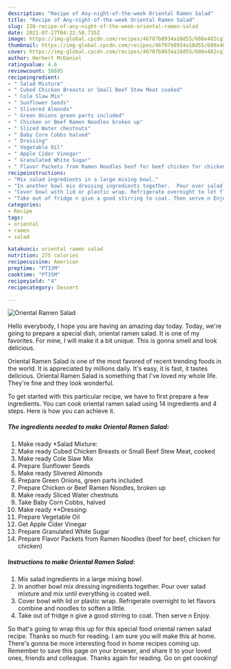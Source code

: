 ```yaml
---
description: "Recipe of Any-night-of-the-week Oriental Ramen Salad"
title: "Recipe of Any-night-of-the-week Oriental Ramen Salad"
slug: 228-recipe-of-any-night-of-the-week-oriental-ramen-salad
date: 2021-07-27T04:22:58.735Z
image: https://img-global.cpcdn.com/recipes/46707b8934a18d55/680x482cq70/oriental-ramen-salad-recipe-main-photo.jpg
thumbnail: https://img-global.cpcdn.com/recipes/46707b8934a18d55/680x482cq70/oriental-ramen-salad-recipe-main-photo.jpg
cover: https://img-global.cpcdn.com/recipes/46707b8934a18d55/680x482cq70/oriental-ramen-salad-recipe-main-photo.jpg
author: Herbert McDaniel
ratingvalue: 4.6
reviewcount: 16695
recipeingredient:
- " Salad Mixture"
- " Cubed Chicken Breasts or Small Beef Stew Meat cooked"
- " Cole Slaw Mix"
- " Sunflower Seeds"
- " Slivered Almonds"
- " Green Onions green parts included"
- " Chicken or Beef Ramen Noodles broken up"
- " Sliced Water chestnuts"
- " Baby Corn Cobbs halved"
- " Dressing"
- " Vegetable Oil"
- " Apple Cider Vinegar"
- " Granulated White Sugar"
- " Flavor Packets from Ramen Noodles beef for beef chicken for chicken"
recipeinstructions:
- "Mix salad ingredients in a large mixing bowl."
- "In another bowl mix dressing ingredients together.  Pour over salad mixture and mix until everything is coated well."
- "Cover bowl with lid or plastic wrap. Refrigerate overnight to let flavors combine and noodles to soften a little."
- "Take out of fridge n give a good stirring to coat. Then serve n Enjoy."
categories:
- Recipe
tags:
- oriental
- ramen
- salad

katakunci: oriental ramen salad 
nutrition: 275 calories
recipecuisine: American
preptime: "PT33M"
cooktime: "PT35M"
recipeyield: "4"
recipecategory: Dessert

---
```



![Oriental Ramen Salad](https://img-global.cpcdn.com/recipes/46707b8934a18d55/680x482cq70/oriental-ramen-salad-recipe-main-photo.jpg)

Hello everybody, I hope you are having an amazing day today. Today, we're going to prepare a special dish, oriental ramen salad. It is one of my favorites. For mine, I will make it a bit unique. This is gonna smell and look delicious.

Oriental Ramen Salad is one of the most favored of recent trending foods in the world. It is appreciated by millions daily. It's easy, it is fast, it tastes delicious. Oriental Ramen Salad is something that I've loved my whole life. They're fine and they look wonderful.




To get started with this particular recipe, we have to first prepare a few ingredients. You can cook oriental ramen salad using 14 ingredients and 4 steps. Here is how you can achieve it.

<!--inarticleads1-->

##### The ingredients needed to make Oriental Ramen Salad:

1. Make ready  *Salad Mixture:
1. Make ready  Cubed Chicken Breasts or Small Beef Stew Meat, cooked
1. Make ready  Cole Slaw Mix
1. Prepare  Sunflower Seeds
1. Make ready  Slivered Almonds
1. Prepare  Green Onions, green parts included
1. Prepare  Chicken or Beef Ramen Noodles, broken up
1. Make ready  Sliced Water chestnuts
1. Take  Baby Corn Cobbs, halved
1. Make ready  **Dressing:
1. Prepare  Vegetable Oil
1. Get  Apple Cider Vinegar
1. Prepare  Granulated White Sugar
1. Prepare  Flavor Packets from Ramen Noodles (beef for beef, chicken for chicken)




<!--inarticleads2-->

##### Instructions to make Oriental Ramen Salad:

1. Mix salad ingredients in a large mixing bowl.
1. In another bowl mix dressing ingredients together.  Pour over salad mixture and mix until everything is coated well.
1. Cover bowl with lid or plastic wrap. Refrigerate overnight to let flavors combine and noodles to soften a little.
1. Take out of fridge n give a good stirring to coat. Then serve n Enjoy.




So that's going to wrap this up for this special food oriental ramen salad recipe. Thanks so much for reading. I am sure you will make this at home. There's gonna be more interesting food in home recipes coming up. Remember to save this page on your browser, and share it to your loved ones, friends and colleague. Thanks again for reading. Go on get cooking!
